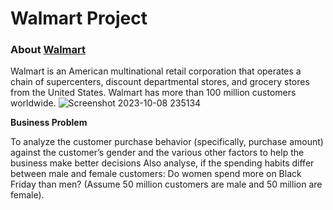 # Walmart Project
### About [Walmart](https://www.walmart.com/)

Walmart is an American multinational retail corporation that operates a chain of supercenters, discount departmental stores, and grocery stores from the United States. Walmart has more than 100 million customers worldwide.
![Screenshot 2023-10-08 235134](https://github.com/Shyamu431/Project-Walmart/assets/144362526/76752530-5b0c-409a-9ace-b37c7340d820)

**Business Problem**

To analyze the customer purchase behavior (specifically, purchase amount) against the customer’s gender and the various other factors to help the business make better decisions
Also analyse, if the spending habits differ between male and female customers: Do women spend more on Black Friday than men? (Assume 50 million customers are male and 50 million are female).

